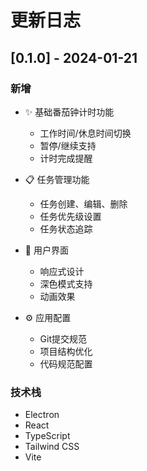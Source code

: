 # 更新日志

## [0.1.0] - 2024-01-21

### 新增

- ✨ 基础番茄钟计时功能
  - 工作时间/休息时间切换
  - 暂停/继续支持
  - 计时完成提醒

- 📋 任务管理功能
  - 任务创建、编辑、删除
  - 任务优先级设置
  - 任务状态追踪

- 🎨 用户界面
  - 响应式设计
  - 深色模式支持
  - 动画效果

- ⚙️ 应用配置
  - Git提交规范
  - 项目结构优化
  - 代码规范配置

### 技术栈

- Electron
- React
- TypeScript
- Tailwind CSS
- Vite 